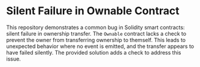 # Silent Failure in Ownable Contract

This repository demonstrates a common bug in Solidity smart contracts: silent failure in ownership transfer.  The `Ownable` contract lacks a check to prevent the owner from transferring ownership to themself. This leads to unexpected behavior where no event is emitted, and the transfer appears to have failed silently.  The provided solution adds a check to address this issue. 